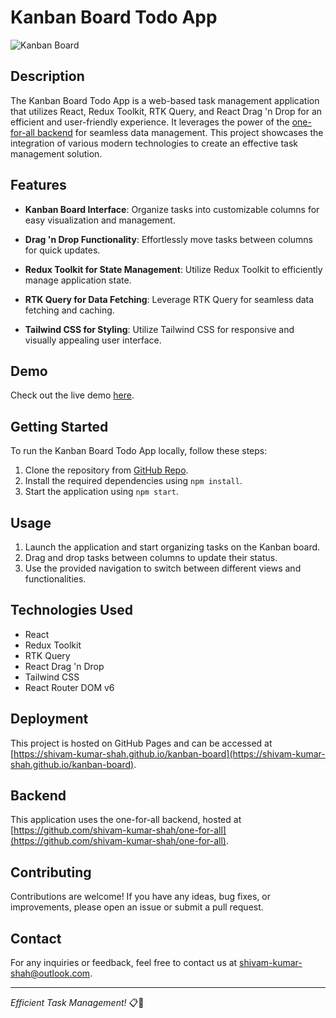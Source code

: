 # Kanban Board Todo App

![Kanban Board](https://github.com/shivam-kumar-shah/kanban-board/assets/134827809/f462cfd1-011b-483a-9c05-7bfa6ab38eb0)

## Description

The Kanban Board Todo App is a web-based task management application that utilizes React, Redux Toolkit, RTK Query, and React Drag 'n Drop for an efficient and user-friendly experience. It leverages the power of the [one-for-all backend](https://github.com/shivam-kumar-shah/one-for-all) for seamless data management. This project showcases the integration of various modern technologies to create an effective task management solution.

## Features

- **Kanban Board Interface**: Organize tasks into customizable columns for easy visualization and management.

- **Drag 'n Drop Functionality**: Effortlessly move tasks between columns for quick updates.

- **Redux Toolkit for State Management**: Utilize Redux Toolkit to efficiently manage application state.

- **RTK Query for Data Fetching**: Leverage RTK Query for seamless data fetching and caching.

- **Tailwind CSS for Styling**: Utilize Tailwind CSS for responsive and visually appealing user interface.

## Demo

Check out the live demo [here](https://github.com/shivam-kumar-shah/kanban-board).

## Getting Started

To run the Kanban Board Todo App locally, follow these steps:

1. Clone the repository from [GitHub Repo](https://github.com/shivam-kumar-shah/kanban-board).
2. Install the required dependencies using `npm install`.
3. Start the application using `npm start`.

## Usage

1. Launch the application and start organizing tasks on the Kanban board.
2. Drag and drop tasks between columns to update their status.
3. Use the provided navigation to switch between different views and functionalities.

## Technologies Used

- React
- Redux Toolkit
- RTK Query
- React Drag 'n Drop
- Tailwind CSS
- React Router DOM v6

## Deployment

This project is hosted on GitHub Pages and can be accessed at [https://shivam-kumar-shah.github.io/kanban-board](https://shivam-kumar-shah.github.io/kanban-board).

## Backend

This application uses the one-for-all backend, hosted at [https://github.com/shivam-kumar-shah/one-for-all](https://github.com/shivam-kumar-shah/one-for-all).

## Contributing

Contributions are welcome! If you have any ideas, bug fixes, or improvements, please open an issue or submit a pull request.

## Contact

For any inquiries or feedback, feel free to contact us at [shivam-kumar-shah@outlook.com](mailto:shivam-kumar-shah@outlook.com).

---

*Efficient Task Management!* 📋🚀
